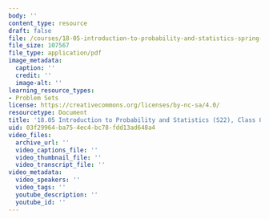 ```yaml
---
body: ''
content_type: resource
draft: false
file: /courses/18-05-introduction-to-probability-and-statistics-spring-2022/mit18_05_s22_class01_pset.pdf
file_size: 107567
file_type: application/pdf
image_metadata:
  caption: ''
  credit: ''
  image-alt: ''
learning_resource_types:
- Problem Sets
license: https://creativecommons.org/licenses/by-nc-sa/4.0/
resourcetype: Document
title: '18.05 Introduction to Probability and Statistics (S22), Class 01: Problems'
uid: 03f29964-ba75-4ec4-bc78-fdd13ad648a4
video_files:
  archive_url: ''
  video_captions_file: ''
  video_thumbnail_file: ''
  video_transcript_file: ''
video_metadata:
  video_speakers: ''
  video_tags: ''
  youtube_description: ''
  youtube_id: ''
---
```

